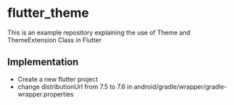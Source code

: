 # flutter_theme

This is an example repository explaining the use of Theme and ThemeExtension Class in Flutter

## Implementation

- Create a new flutter project
- change distributionUrl from 7.5 to 7.6 in android/gradle/wrapper/gradle-wrapper.properties


